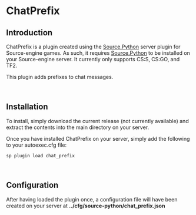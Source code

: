 # ChatPrefix

## Introduction
ChatPrefix is a plugin created using the [Source.Python](https://github.com/Source-Python-Dev-Team/Source.Python) server plugin for Source-engine games.  As such, it requires [Source.Python](https://github.com/Source-Python-Dev-Team/Source.Python) to be installed on your Source-engine server.  It currently only supports CS:S, CS:GO, and TF2.

This plugin adds prefixes to chat messages.

<br>

## Installation
To install, simply download the current release (not currently available) and extract the contents into the main directory on your server.

Once you have installed ChatPrefix on your server, simply add the following to your autoexec.cfg file:
```
sp plugin load chat_prefix
```

<br>

## Configuration
After having loaded the plugin once, a configuration file will have been created on your server at **../cfg/source-python/chat_prefix.json**
